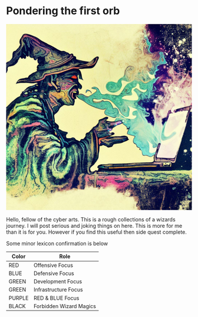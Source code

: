 # Pondering the first orb

![Wizard Intro](attachments/Wickedwizard.jpeg)


Hello, fellow of the cyber arts. This is a rough collections of a wizards journey. I will post serious and joking things on here. This is more for me than it is for you. However if you find this useful then side quest complete.

Some minor lexicon confirmation is below

| Color  | Role                    |
| ------ | ----------------------- |
| RED    | Offensive Focus         |
| BLUE   | Defensive Focus         |
| GREEN  | Development Focus       |
| GREEN  | Infrastructure Focus    |
| PURPLE | RED & BLUE Focus        |
| BLACK  | Forbidden Wizard Magics |

